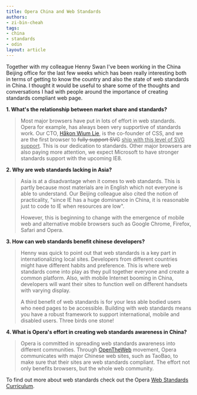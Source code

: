 ```yaml
---
title: Opera China and Web Standards
authors:
- zi-bin-cheah
tags:
- china
- standards
- odin
layout: article
---
```

<p>
Together with my colleague Henny Swan I&#39;ve been working in the China Beijing office for the last few weeks which has been really interesting both in terms of getting to know the country and also the state of web standards in China. I thought it would be useful to share some of the thoughts and conversations I had with people around the importance of creating standards compliant web page.
</p>
<b>
1. What&#39;s the relationship between market share and standards?
</b>
<blockquote>
<p>
Most major browsers have put in lots of effort in web standards. Opera for example, has always been very supportive of standards work. Our CTO, <a href="http://people.opera.com/howcome/">Håkon Wium Lie</a>, is the co-founder of CSS, and we are the first browser to <del>fully support SVG</del> <ins>ship with this level of SVG support</ins>. This is our dedication to standards. Other major browsers are also paying more attention, we expect Microsoft to have stronger standards support with the upcoming IE8.
</p>
</blockquote>
<b>
2. Why are web standards lacking in Asia?
</b>
<blockquote>
<p>
Asia is at a disadvantage when it comes to web standards. This is partly because most materials are in English which not everyone is able to understand. Our Beijing colleague also cited the notion of practicality, &quot;since IE has a huge dominance in China, it is reasonable just to code to IE when resources are low&quot;.
</p>
<p>
However, this is beginning to change with the emergence of mobile web and alternative mobile browsers such as Google Chrome, Firefox, Safari and Opera.
</p>
</blockquote>
<b>
3. How can web standards benefit chinese developers?
</b>
<blockquote>
<p>
Henny was quick to point out that web standards is a key part in internationalizing local sites. Developers from different countries might have different habits and preference. This is where web standards come into play as they pull together everyone and create a common platform. Also, with mobile Internet booming in China, developers will want their sites to function well on different handsets with varying display.
</p>
<p>
A third benefit of web standards is for your less able bodied users who need pages to be accessible. Building with web standards means you have a robust framework to support international, mobile and disabled users. Three birds one stone!
</p>
</blockquote>
<b>
4. What is Opera&#39;s effort in creating web standards awareness in China?
</b>
<blockquote>
<p>
Opera is committed in spreading web standards awareness into different communities. Through <a href="http://my.opera.com/community/openweb/">OpenTheWeb</a>  movement, Opera communicates with major Chinese web sites, such as TaoBao, to make sure that their sites are web standards compliant. The effort not only benefits browsers, but the whole web community.
</p>
</blockquote>
<p>
To find out more about web standards check out the Opera <a href="http://www.opera.com/wsc/">Web Standards Curriculum</a>.
</p>
